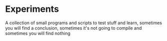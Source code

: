 # Experiments

A collection of small programs and scripts to test stuff and learn, sometimes
you will find a conclusion, sometimes it's not going to compile and sometimes
you will find nothing
